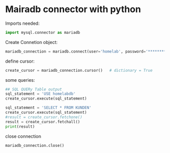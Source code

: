 # Mairadb connector with python

Imports needed:

```python 
import mysql.connector as mariadb
```

Create Connetion object:

```python 
mariadb_connection = mariadb.connect(user='homelab', password='********', host='localhost', port='3306')
```

define cursor:

```python 
create_cursor = mariadb_connection.cursor()   # dictionary = True
```
some queries:

```python
## SQL QUERy Table output
sql_statement = 'USE homelabdb'
create_cursor.execute(sql_statement)

sql_statement = 'SELECT * FROM KUNDEN'
create_cursor.execute(sql_statement)
#result = create_cursor.fetchone()
result = create_cursor.fetchall()
print(result)
```


close connection
```python
mariadb_connection.close()
```